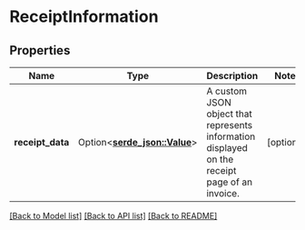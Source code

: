 # ReceiptInformation

## Properties

Name | Type | Description | Notes
------------ | ------------- | ------------- | -------------
**receipt_data** | Option<[**serde_json::Value**](.md)> | A custom JSON object that represents information displayed on the receipt page of an invoice. | [optional]

[[Back to Model list]](../README.md#documentation-for-models) [[Back to API list]](../README.md#documentation-for-api-endpoints) [[Back to README]](../README.md)


